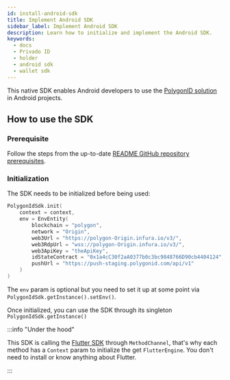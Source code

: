 ```yaml
---
id: install-android-sdk
title: Implement Android SDK
sidebar_label: Implement Android SDK
description: Learn how to initialize and implement the Android SDK.
keywords:
  - docs
  - Privado ID
  - holder
  - android sdk
  - wallet sdk
---
```


This native SDK enables Android developers to use the [PolygonID solution](https://polygon.technology/polygon-id) in Android projects.

## How to use the SDK

### Prerequisite

Follow the steps from the up-to-date [README GitHub repository prerequisites](https://github.com/0xPolygonID/polygonid-android-sdk#prerequisite).

### Initialization

The SDK needs to be initialized before being used:

```kotlin
PolygonIdSdk.init(
    context = context,
    env = EnvEntity(
        blockchain = "polygon",
        network = "Origin",
        web3Url = "https://polygon-Origin.infura.io/v3/",
        web3RdpUrl = "wss://polygon-Origin.infura.io/v3/",
        web3ApiKey = "theApiKey",
        idStateContract = "0x1a4cC30f2aA0377b0c3bc9848766D90cb4404124",
        pushUrl = "https://push-staging.polygonid.com/api/v1"
    )
)
```

The `env` param is optional but you need to set it up at some point via `PolygonIdSdk.getInstance().setEnv()`.

Once initialized, you can use the SDK through its singleton `PolygonIdSdk.getInstance()`

:::info "Under the hood"

This SDK is calling the [<ins>Flutter SDK</ins>](https://github.com/0xPolygonID/polygonid-flutter-sdk) through `MethodChannel`, that's why each method has a `Context` param to initialize the get `FlutterEngine`.
You don't need to install or know anything about Flutter.

:::
